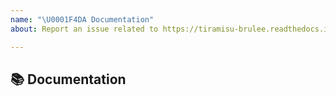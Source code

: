 ```yaml
---
name: "\U0001F4DA Documentation"
about: Report an issue related to https://tiramisu-brulee.readthedocs.io/ or the tutorials

---
```


## 📚 Documentation

<!-- A clear and concise description of what content in https://tiramisu-brulee.readthedocs.io/ or the tutorials is an issue. -->
